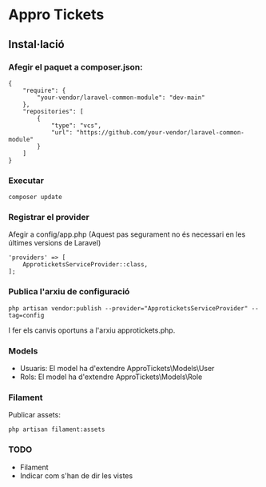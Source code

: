 # Appro Tickets

## Instal·lació

### Afegir el paquet a composer.json:

    {
        "require": {
            "your-vendor/laravel-common-module": "dev-main"
        },
        "repositories": [
            {
                "type": "vcs",
                "url": "https://github.com/your-vendor/laravel-common-module"
            }
        ]
    }

### Executar

    composer update

### Registrar el provider

Afegir a config/app.php (Aquest pas segurament no és necessari en les últimes versions de Laravel)

    'providers' => [
        ApproticketsServiceProvider::class,
    ];

### Publica l'arxiu de configuració

    php artisan vendor:publish --provider="ApproticketsServiceProvider" --tag=config

I fer els canvis oportuns a l'arxiu approtickets.php.

### Models

- Usuaris: El model ha d'extendre ApproTickets\Models\User
- Rols: El model ha d'extendre ApproTickets\Models\Role

### Filament

Publicar assets:

    php artisan filament:assets

### TODO

- Filament
- Indicar com s'han de dir les vistes